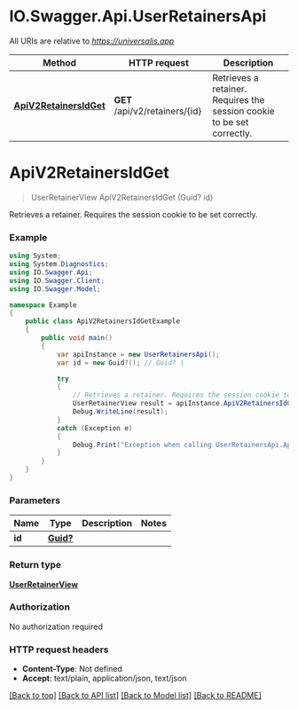 # IO.Swagger.Api.UserRetainersApi

All URIs are relative to *https://universalis.app*

Method | HTTP request | Description
------------- | ------------- | -------------
[**ApiV2RetainersIdGet**](UserRetainersApi.md#apiv2retainersidget) | **GET** /api/v2/retainers/{id} | Retrieves a retainer. Requires the session cookie to be set correctly.


<a name="apiv2retainersidget"></a>
# **ApiV2RetainersIdGet**
> UserRetainerView ApiV2RetainersIdGet (Guid? id)

Retrieves a retainer. Requires the session cookie to be set correctly.

### Example
```csharp
using System;
using System.Diagnostics;
using IO.Swagger.Api;
using IO.Swagger.Client;
using IO.Swagger.Model;

namespace Example
{
    public class ApiV2RetainersIdGetExample
    {
        public void main()
        {
            var apiInstance = new UserRetainersApi();
            var id = new Guid?(); // Guid? | 

            try
            {
                // Retrieves a retainer. Requires the session cookie to be set correctly.
                UserRetainerView result = apiInstance.ApiV2RetainersIdGet(id);
                Debug.WriteLine(result);
            }
            catch (Exception e)
            {
                Debug.Print("Exception when calling UserRetainersApi.ApiV2RetainersIdGet: " + e.Message );
            }
        }
    }
}
```

### Parameters

Name | Type | Description  | Notes
------------- | ------------- | ------------- | -------------
 **id** | [**Guid?**](Guid?.md)|  | 

### Return type

[**UserRetainerView**](UserRetainerView.md)

### Authorization

No authorization required

### HTTP request headers

 - **Content-Type**: Not defined
 - **Accept**: text/plain, application/json, text/json

[[Back to top]](#) [[Back to API list]](../README.md#documentation-for-api-endpoints) [[Back to Model list]](../README.md#documentation-for-models) [[Back to README]](../README.md)

